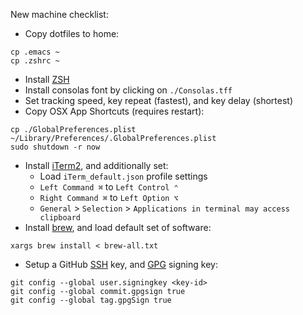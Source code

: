 New machine checklist:

* Copy dotfiles to home:
```
cp .emacs ~
cp .zshrc ~
```
* Install [ZSH](https://ohmyz.sh/)
* Install consolas font by clicking on `./Consolas.tff`
* Set tracking speed, key repeat (fastest), and key delay (shortest)
* Copy OSX App Shortcuts (requires restart):
```
cp ./GlobalPreferences.plist ~/Library/Preferences/.GlobalPreferences.plist
sudo shutdown -r now
```
* Install [iTerm2](https://iterm2.com/), and additionally set:
  * Load `iTerm_default.json` profile settings
  * `Left Command ⌘` to `Left Control ⌃`
  * `Right Command ⌘` to `Left Option ⌥`
  * `General` > `Selection` > `Applications in terminal may access clipboard`
* Install [brew](https://brew.sh/), and load default set of software:
```
xargs brew install < brew-all.txt
```
* Setup a GitHub [SSH](https://docs.github.com/en/authentication/connecting-to-github-with-ssh/adding-a-new-ssh-key-to-your-github-account) key, and [GPG](https://docs.github.com/en/authentication/managing-commit-signature-verification/adding-a-gpg-key-to-your-github-account) signing key:
```
git config --global user.signingkey <key-id>
git config --global commit.gpgsign true
git config --global tag.gpgSign true
```